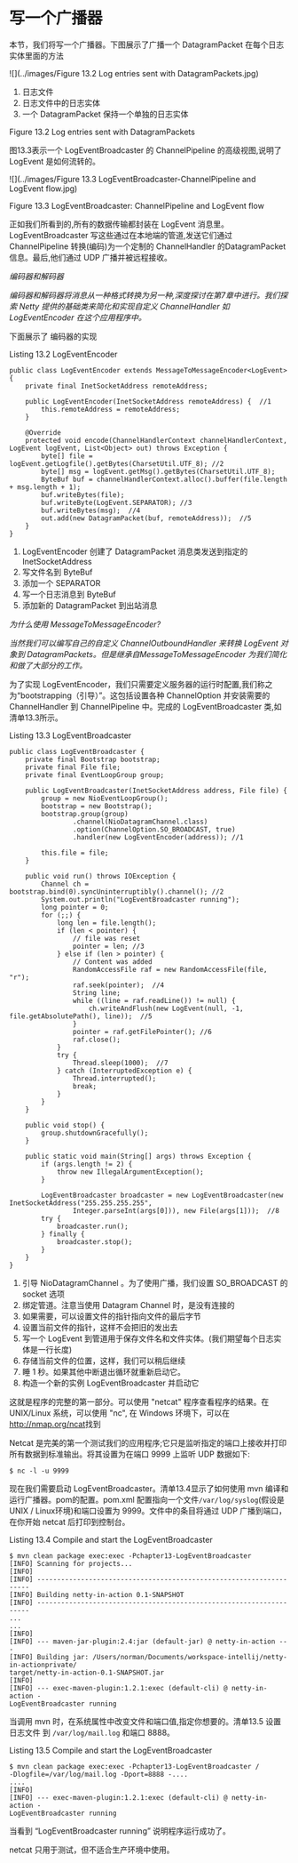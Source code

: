 写一个广播器
====

本节，我们将写一个广播器。下图展示了广播一个 DatagramPacket 在每个日志实体里面的方法

![](../images/Figure 13.2 Log entries sent with DatagramPackets.jpg)

1. 日志文件
2. 日志文件中的日志实体
3. 一个 DatagramPacket 保持一个单独的日志实体 

Figure 13.2 Log entries sent with DatagramPackets

图13.3表示一个 LogEventBroadcaster 的 ChannelPipeline 的高级视图,说明了 LogEvent 是如何流转的。

![](../images/Figure 13.3 LogEventBroadcaster-ChannelPipeline and LogEvent flow.jpg)

Figure 13.3 LogEventBroadcaster: ChannelPipeline and LogEvent flow

正如我们所看到的,所有的数据传输都封装在 LogEvent 消息里。LogEventBroadcaster 写这些通过在本地端的管道,发送它们通过ChannelPipeline 转换(编码)为一个定制的 ChannelHandler  的DatagramPacket 信息。最后,他们通过 UDP 广播并被远程接收。

*编码器和解码器*

*编码器和解码器将消息从一种格式转换为另一种,深度探讨在第7章中进行。我们探索 Netty 提供的基础类来简化和实现自定义 ChannelHandler 如 LogEventEncoder 在这个应用程序中。*

下面展示了 编码器的实现

Listing 13.2 LogEventEncoder

	public class LogEventEncoder extends MessageToMessageEncoder<LogEvent> {
	    private final InetSocketAddress remoteAddress;
	
	    public LogEventEncoder(InetSocketAddress remoteAddress) {  //1
	        this.remoteAddress = remoteAddress;
	    }
	
	    @Override
	    protected void encode(ChannelHandlerContext channelHandlerContext, LogEvent logEvent, List<Object> out) throws Exception {
	        byte[] file = logEvent.getLogfile().getBytes(CharsetUtil.UTF_8); //2
	        byte[] msg = logEvent.getMsg().getBytes(CharsetUtil.UTF_8);
	        ByteBuf buf = channelHandlerContext.alloc().buffer(file.length + msg.length + 1);
	        buf.writeBytes(file);
	        buf.writeByte(LogEvent.SEPARATOR); //3
	        buf.writeBytes(msg);  //4
	        out.add(new DatagramPacket(buf, remoteAddress));  //5
	    }
	}

1. LogEventEncoder 创建了 DatagramPacket 消息类发送到指定的 
InetSocketAddress
2. 写文件名到  ByteBuf
3. 添加一个 SEPARATOR
4. 写一个日志消息到 ByteBuf
5. 添加新的 DatagramPacket 到出站消息

*为什么使用 MessageToMessageEncoder?*

*当然我们可以编写自己的自定义 ChannelOutboundHandler  来转换 LogEvent 对象到 DatagramPackets。但是继承自MessageToMessageEncoder 为我们简化和做了大部分的工作。*

为了实现 LogEventEncoder，我们只需要定义服务器的运行时配置,我们称之为“bootstrapping（引导）”。这包括设置各种 ChannelOption 并安装需要的 ChannelHandler 到 ChannelPipeline  中。完成的
LogEventBroadcaster 类,如清单13.3所示。

Listing 13.3 LogEventBroadcaster

	public class LogEventBroadcaster {
	    private final Bootstrap bootstrap;
	    private final File file;
	    private final EventLoopGroup group;
	
	    public LogEventBroadcaster(InetSocketAddress address, File file) {
	        group = new NioEventLoopGroup();
	        bootstrap = new Bootstrap();
	        bootstrap.group(group)
	                .channel(NioDatagramChannel.class)
	                .option(ChannelOption.SO_BROADCAST, true)
	                .handler(new LogEventEncoder(address)); //1
	
	        this.file = file;
	    }
	
	    public void run() throws IOException {
	        Channel ch = bootstrap.bind(0).syncUninterruptibly().channel(); //2
	        System.out.println("LogEventBroadcaster running");
	        long pointer = 0;
	        for (;;) {
	            long len = file.length(); 
	            if (len < pointer) {
	                // file was reset
	                pointer = len; //3
	            } else if (len > pointer) {
	                // Content was added
	                RandomAccessFile raf = new RandomAccessFile(file, "r");
	                raf.seek(pointer);  //4
	                String line;
	                while ((line = raf.readLine()) != null) {
	                    ch.writeAndFlush(new LogEvent(null, -1, file.getAbsolutePath(), line));  //5
	                }
	                pointer = raf.getFilePointer(); //6
	                raf.close();
	            }
	            try {
	                Thread.sleep(1000);  //7
	            } catch (InterruptedException e) {
	                Thread.interrupted();
	                break;
	            }
	        }
	    }
	
	    public void stop() {
	        group.shutdownGracefully();
	    }
	
	    public static void main(String[] args) throws Exception {
	        if (args.length != 2) {
	            throw new IllegalArgumentException();
	        }
	
	        LogEventBroadcaster broadcaster = new LogEventBroadcaster(new InetSocketAddress("255.255.255.255",
	                Integer.parseInt(args[0])), new File(args[1]));  //8
	        try {
	            broadcaster.run();
	        } finally {
	            broadcaster.stop();
	        }
	    }
	}

1. 引导 NioDatagramChannel 。为了使用广播，我们设置 SO_BROADCAST 的 socket 选项
2. 绑定管道。注意当使用 Datagram Channel 时，是没有连接的
3. 如果需要，可以设置文件的指针指向文件的最后字节
4. 设置当前文件的指针，这样不会把旧的发出去
5. 写一个 LogEvent 到管道用于保存文件名和文件实体。(我们期望每个日志实体是一行长度)
6. 存储当前文件的位置，这样，我们可以稍后继续
7. 睡 1 秒。如果其他中断退出循环就重新启动它。
8. 构造一个新的实例 LogEventBroadcaster 并启动它

这就是程序的完整的第一部分。可以使用 "netcat" 程序查看程序的结果。在 UNIX/Linux 系统，可以使用 "nc", 在 Windows 环境下，可以在 <http://nmap.org/ncat>找到

Netcat 是完美的第一个测试我们的应用程序;它只是监听指定的端口上接收并打印所有数据到标准输出。将其设置为在端口 9999 上监听 UDP 数据如下:

	$ nc -l -u 9999

现在我们需要启动 LogEventBroadcaster。清单13.4显示了如何使用 mvn 编译和运行广播器。pom的配置。pom.xml 配置指向一个文件`/var/log/syslog`(假设是UNIX / Linux环境)和端口设置为 9999。文件中的条目将通过 UDP 广播到端口，在你开始 netcat 后打印到控制台。

Listing 13.4 Compile and start the LogEventBroadcaster
	
	$ mvn clean package exec:exec -Pchapter13-LogEventBroadcaster
	[INFO] Scanning for projects...
	[INFO]
	[INFO] --------------------------------------------------------------------
	[INFO] Building netty-in-action 0.1-SNAPSHOT
	[INFO] --------------------------------------------------------------------
	...
	...
	[INFO]
	[INFO] --- maven-jar-plugin:2.4:jar (default-jar) @ netty-in-action ---
	[INFO] Building jar: /Users/norman/Documents/workspace-intellij/netty-in-actionprivate/
	target/netty-in-action-0.1-SNAPSHOT.jar
	[INFO]
	[INFO] --- exec-maven-plugin:1.2.1:exec (default-cli) @ netty-in-action -
	LogEventBroadcaster running

当调用 mvn 时，在系统属性中改变文件和端口值,指定你想要的。清单13.5 设置日志文件 到 `/var/log/mail.log` 和端口 8888。

Listing 13.5 Compile and start the LogEventBroadcaster

	$ mvn clean package exec:exec -Pchapter13-LogEventBroadcaster /
	-Dlogfile=/var/log/mail.log -Dport=8888 -....
	....
	[INFO]
	[INFO] --- exec-maven-plugin:1.2.1:exec (default-cli) @ netty-in-action -
	LogEventBroadcaster running

当看到 “LogEventBroadcaster running” 说明程序运行成功了。

netcat 只用于测试，但不适合生产环境中使用。




